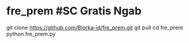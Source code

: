 # fre_prem #SC Gratis Ngab
git clone https://github.com/Bjorka-id/fre_prem.git
git pull
cd fre_prem
python fre_prem.py
